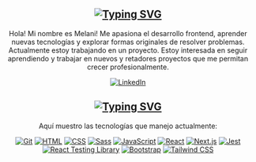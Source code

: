 <div align="center">

  ## [![Typing SVG](https://readme-typing-svg.herokuapp.com?font=Fira+Code&pause=1000&center=true&vCenter=true&width=435&lines=About+me)](https://git.io/typing-svg)

  Hola! Mi nombre es Melani! Me apasiona el desarrollo frontend, aprender nuevas tecnologías y explorar formas originales de resolver problemas. Actualmente estoy trabajando en un proyecto. Estoy interesada en seguir aprendiendo y trabajar en nuevos y retadores proyectos que me permitan crecer profesionalmente.

  [![LinkedIn](https://img.shields.io/badge/LinkedIn--_.svg?style=social&logo=linkedin)](https://www.linkedin.com/in/melania-mares-321034262/)


  ## [![Typing SVG](https://readme-typing-svg.herokuapp.com?font=Fira+Code&pause=1000&center=true&vCenter=true&width=435&lines=Technologies)](https://git.io/typing-svg)
  Aquí muestro las tecnologías que manejo actualmente:

  [![Git](https://img.shields.io/badge/Git--_.svg?style=social&logo=git)](https://git-scm.com/)
  [![HTML](https://img.shields.io/badge/HTML--_.svg?style=social&logo=html5)](https://developer.mozilla.org/es/docs/Web/HTML)
  [![CSS](https://img.shields.io/badge/CSS--_.svg?style=social&logo=css3)](https://developer.mozilla.org/es/docs/Web/CSS)
  [![Sass](https://img.shields.io/badge/Sass--_.svg?style=social&logo=sass)](https://sass-lang.com/)
  [![JavaScript](https://img.shields.io/badge/JavaScript--_.svg?style=social&logo=javascript)](https://developer.mozilla.org/es/docs/Web/JavaScript)
  [![React](https://img.shields.io/badge/React--_.svg?style=social&logo=react)](https://reactjs.org/)
  [![Next.js](https://img.shields.io/badge/Next.js--_.svg?style=social&logo=next.js)](https://nextjs.org/)
  [![Jest](https://img.shields.io/badge/Jest--_.svg?style=social&logo=jest)](https://jestjs.io/)
  [![React Testing Library](https://img.shields.io/badge/React_Testing_Library--_.svg?style=social&logo=testing-library)](https://testing-library.com/docs/react-testing-library/intro/)
  [![Bootstrap](https://img.shields.io/badge/Bootstrap--_.svg?style=social&logo=bootstrap)](https://getbootstrap.com/)
  [![Tailwind CSS](https://img.shields.io/badge/Tailwind_CSS--_.svg?style=social&logo=tailwind-css)](https://tailwindcss.com/)
<div/>
